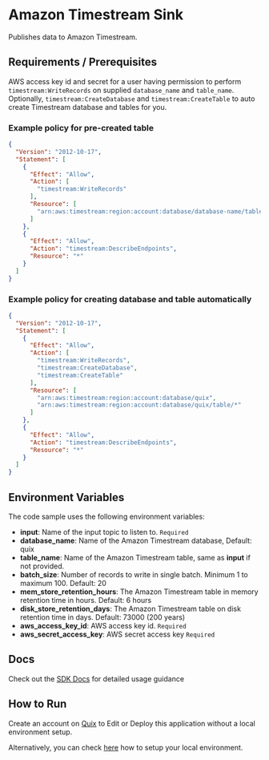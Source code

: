 # Amazon Timestream Sink

Publishes data to Amazon Timestream.

## Requirements / Prerequisites

AWS access key id and secret for a user having permission to perform `timestream:WriteRecords` on
supplied `database_name` and `table_name`.
Optionally, `timestream:CreateDatabase` and `timestream:CreateTable` to auto
create Timestream database and tables for you.

### Example policy for pre-created table

```json
{
  "Version": "2012-10-17",
  "Statement": [
    {
      "Effect": "Allow",
      "Action": [
        "timestream:WriteRecords"
      ],
      "Resource": [
        "arn:aws:timestream:region:account:database/database-name/table/table-name"
      ]
    },
    {
      "Effect": "Allow",
      "Action": "timestream:DescribeEndpoints",
      "Resource": "*"
    }
  ]
}
```

### Example policy for creating database and table automatically

```json
{
  "Version": "2012-10-17",
  "Statement": [
    {
      "Effect": "Allow",
      "Action": [
        "timestream:WriteRecords",
        "timestream:CreateDatabase",
        "timestream:CreateTable"
      ],
      "Resource": [
        "arn:aws:timestream:region:account:database/quix",
        "arn:aws:timestream:region:account:database/quix/table/*"
      ]
    },
    {
      "Effect": "Allow",
      "Action": "timestream:DescribeEndpoints",
      "Resource": "*"
    }
  ]
}
```

## Environment Variables

The code sample uses the following environment variables:

- **input**: Name of the input topic to listen to. `Required`
- **database_name**: Name of the Amazon Timestream database, Default: quix
- **table_name**: Name of the Amazon Timestream table, same as **input** if not provided.
- **batch_size**: Number of records to write in single batch. Minimum 1 to maximum 100. Default: 20
- **mem_store_retention_hours**: The Amazon Timestream table in memory retention time in hours. Default: 6 hours
- **disk_store_retention_days**: The Amazon Timestream table on disk retention time in days. Default: 73000 (200 years)
- **aws_access_key_id**: AWS access key id. `Required`
- **aws_secret_access_key**: AWS secret access key `Required`

## Docs

Check out the [SDK Docs](https://quix.ai/docs/sdk/introduction.html) for detailed usage guidance

## How to Run

Create an account on [Quix](https://portal.platform.quix.ai/self-sign-up?xlink=github) to Edit or Deploy this
application without a local environment setup.

Alternatively, you can check [here](https://quix.ai/docs/sdk/python-setup.html) how to setup your local environment.